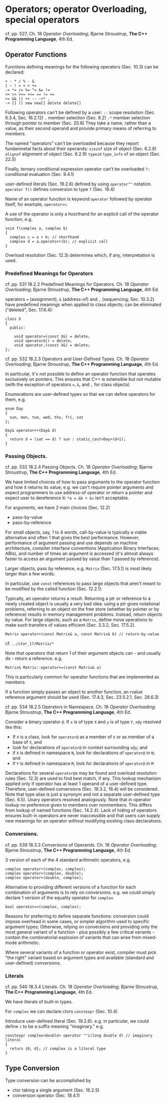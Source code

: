 # Operators; operator Overloading, special operators

cf. pp. 527, Ch. 18 *Operator Overloading*; Bjarne Stroustrup, **The C++ Programming Language**, 4th Ed.   

## Operator Functions

Functions defining meanings for the following operators (Sec. 10.3) can be declared:

```
+ - * / % - &
| ~ ! = < > += 
-= *= /= %= ^= &= !=
<< >> >>= <<= == != <=
>= && || ++ -- ->* ,
-> [] () new new[] delete delete[]
```

Following operators can't be defined by a user:
`::` scope resolution (Sec. 6.3.4, Sec. 16.2.12)
`.` member selection (Sec. 8.2)
`.*` member selection through pointer to member (Sec. 20.6)
They take a name, rather than a value, as their second operand and provide primary means of referring to members.

The named "operators" can't be overloaded because they report fundamnetal facts about their operands:
`siezof` size of object (Sec. 6.2.8)
`alignof` alignment of object (Sec. 6.2.9)
`typeid` `type_info` of an object (Sec. 22.5)

Finally, ternary conditional expression operator can't be overloaded
`?:` conditional evaluation (Sec. 9.4.1)

user-defined literals (Sec. 19.2.6) defined by using `operator""` notation.
`operator T()` defines conversion to type `T` (Sec. 18.4)

Name of an operator function is keyword `operator` followed by operator itself, for example, `operator<<`. 

A use of the operator is only a hosrthand for an explicit call of the operator function, e.g.
```
void f(complex a, complex b)
{
  complex c = a + b; // shorthand
  complex d = a.operator+(b); // explicit call
}
```

Overload resolution (Sec. 12.3) determines which, if any, interpretation is used.

### Predefined Meanings for Operators

cf. pp. 531 18.2.2 Predefined Meanings for Operators. Ch. 18 *Operator Overloading*; Bjarne Stroustrup, **The C++ Programming Language**, 4th Ed.   

operators `=` (assignment), `&` (address-of) and `,` (sequencing; Sec. 10.3.2) have predefined meanings when applied to class objects; can be eliminated ("deleted", Sec. 17.6.4):

```
class X
{
  public:

    void operator=(const X&) = delete;
    void operator&() = delete;
    void operator,(const X&) = delete;
};
```

cf. pp. 532 18.2.3 Operators and User-Defined Types. Ch. 18 *Operator Overloading*; Bjarne Stroustrup, **The C++ Programming Language**, 4th Ed.   

In particular, it's not possible to define an operator function that operates exclusively on pointers. This ensures that C++ is extensible but not mutable (with the exception of operators `=`, `&`, and `,` for class objects)

Enumerations are user-defined types so that we can define operators for them, e.g.
```
enum Day 
{
  sun, mon, tue, wed, thu, fri, sat
};

Day& operator++(Day& d)
{
  return d = (sat == d) ? sun : static_cast<Day>(d+1);
}
```

### Passing Objects.

cf. pp. 532 18.2.4 Passing Objects. Ch. 18 *Operator Overloading*; Bjarne Stroustrup, **The C++ Programming Language**, 4th Ed.   

We have limited choices of how to pass arguments to the operator function and how it returns its value; e.g. we can't require pointer arguments and expect programmers to use address-of operator or return a pointer and expect user to dereference it: `*a = &b + &c` isn't acceptable.

For arguments, we have 2 main choices (Sec. 12.2)
* pass-by-value
* pass-by-reference

For small objects, say, 1 to 4 words, call-by-value is typically a viable alternative and often 1 that gives the best performance.
However, performance of argument passing and use depends on machine architecture, compiler interface conventions (Application Binary Interfaces; ABIs), and number of times an argument is accessed (it's almost always faster to access an argument passed by value than 1 passed by reference).

Larger objects, pass by reference, e.g. `Matrix` (Sec. 17.5.1) is most likely larger than a few words.

In particular, use `const` references to pass large objects that aren't meant to be modified by the called function (Sec. 12.2.1).

Typically, an operator returns a result.
Returning a ptr or reference to a newly created object is usually a very bad idea: using a ptr gives notational problems, 
referring to an object on the free store (whether by pointer or by reference) results in memory management problems.
Instead, return objects by value.
For large objects, such as a `Matrix`, define move operations to make such transfers of values efficient (Sec. 3.3.2, Sec. 17.5.2).

```
Matrix operator+(const Matrix& a, const Matrix& b) // return-by-value
```

cf. `../ctor_17/Matrix/*`

Note that operators that return 1 of their argument objects can - and usually do - return a reference. e.g. 
```
Matrix& Matrix::operator+=(const Matrix& a)
```
This is particularly common for operator functions that are implemented as members.

If a function simply passes an object to another function, an rvalue reference argument should be used (Sec. 17.4.3, Sec. 23.5.2.1, Sec. 28.6.3)

cf. pp. 534 18.2.5 Operators in Namespace. Ch. 18 *Operator Overloading*; Bjarne Stroustrup, **The C++ Programming Language**, 4th Ed.   

Consider a binary operator `@`. If `x` is of type `X` and `y` is of type `Y`, `x@y` resolved like this:
* If `X` is a class, look for `operator@` as a member of `X` or as member of a base of `X`, and 
* look for declarations of `operator@` in context surrounding `x@y`; and 
* if `X` is defined in namespace `N`, look for declarations of `operator@` in `N`; and
* if `Y` is defined in namespace `M`, look for declarations of `operator@` in `M`

Declarations for several `operator@`s may be found and overload resolution rules (Sec. 12.3) are used to find best match, if any.
This lookup mechanism applied only if operator has at least 1 operand of a user-defined type.
Therefore, user-defined conversions (Sec. 18.3.2, 18.4) will be considered.
Note that type alias is just a synonym and not a separate user-defined type (Sec. 6.5).
Unary operators resolved analogously.
Note that in operator lookup no preference given to members over nonmembers.
This differs from lookup of named functions (Sec. 14.2.4). 
Lack of hiding of operators ensures built-in operators are never inaccessible and that users can supply new meanings for an operator without modifying existing class declarations.

### Conversions.


cf. pp. 539 18.3.3 Conversions of Operands. Ch. 18 *Operator Overloading*; Bjarne Stroustrup, **The C++ Programming Language**, 4th Ed.   

3 version of each of the 4 standard arithmetic operators, e.g.
```
complex operator+(complex, complex);
complex operator+(complex, double);
complex operator+(double, complex);
```

Alternative to providing different versions of a function for each combination of arguments is to rely on conversions. e.g. we could simply declare 1 version of the equality operator for `complex`

```
bool operator==(complex, complex);
```

Reasons for preferring to define separate functions: conversion could impose overhead in some cases, or simpler algorithm used to specific argument types;
Otherwise, relying on conversions and providing only the most general variant of a function - plus possibly a few critical variants - contain the combinatorial explosion of variants that can arise from mixed-mode arithmetic.

Where several variants of a function or operator exist, compiler must pick "the right" variant based on argument types and available (standard and user-defined) conversions.

### Literals

cf. pp. 540 18.3.4 Literals. Ch. 18 *Operator Overloading*; Bjarne Stroustrup, **The C++ Programming Language**, 4th Ed.   

We have literals of built-in types.

For `complex` we can declare ctors `constexpr` (Sec. 10.4)

Introduce user-defined literal (Sec. 19.2.6). e.g. in particular, we could define `i` to be a suffix meaning "imaginary." e.g.
```
constexpr complex<double> operator ""i(long double d) // imaginary literal
{
  return {0, d}; // complex is a literal type
}
```

## Type Conversion

Type conversion can be accomplished by
* ctor taking a single argument (Sec. 16.2.5)
* conversion operator (Sec. 18.4.1)









